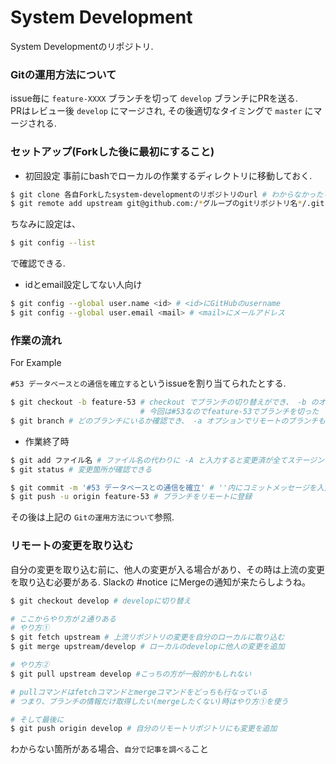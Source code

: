 # System Development
System Developmentのリポジトリ.

### Gitの運用方法について

issue毎に `feature-XXXX` ブランチを切って `develop` ブランチにPRを送る.  
PRはレビュー後 `develop` にマージされ, その後適切なタイミングで `master` にマージされる.

### セットアップ(Forkした後に最初にすること)

- 初回設定
事前にbashでローカルの作業するディレクトリに移動しておく.

```bash
$ git clone 各自Forkしたsystem-developmentのリポジトリのurl # わからなかったらgit cloneで調べて
$ git remote add upstream git@github.com:/*グループのgitリポジトリ名*/.git # 上流のリポジトリを登録
```
ちなみに設定は、
```bash
$ git config --list
```
で確認できる.

- idとemail設定してない人向け

```bash
$ git config --global user.name <id> # <id>にGitHubのusername
$ git config --global user.email <mail> # <mail>にメールアドレス
```

### 作業の流れ

For Example

`#53 データベースとの通信を確立する`というissueを割り当てられたとする.

```bash
$ git checkout -b feature-53 # checkout でブランチの切り替えができ、 -b のオプションでブランチの作成も同時にできる
                             # 今回は#53なのでfeature-53でブランチを切った
$ git branch # どのブランチにいるか確認でき、 -a オプションでリモートのブランチも確認できる
```

- 作業終了時

```bash
$ git add ファイル名 # ファイル名の代わりに -A と入力すると変更済が全てステージングされる
$ git status # 変更箇所が確認できる

$ git commit -m '#53 データベースとの通信を確立' # ''内にコミットメッセージを入力
$ git push -u origin feature-53 # ブランチをリモートに登録
```

その後は上記の `Gitの運用方法について`参照.

### リモートの変更を取り込む

自分の変更を取り込む前に、他人の変更が入る場合があり、その時は上流の変更を取り込む必要がある.
Slackの #notice にMergeの通知が来たらしようね。

```bash
$ git checkout develop # developに切り替え

# ここからやり方が２通りある
# やり方①
$ git fetch upstream # 上流リポジトリの変更を自分のローカルに取り込む
$ git merge upstream/develop # ローカルのdevelopに他人の変更を追加

# やり方②
$ git pull upstream develop #こっちの方が一般的かもしれない

# pullコマンドはfetchコマンドとmergeコマンドをどっちも行なっている
# つまり、ブランチの情報だけ取得したい(mergeしたくない)時はやり方①を使う

# そして最後に
$ git push origin develop # 自分のリモートリポジトリにも変更を追加
```

わからない箇所がある場合、`自分で記事を調べる`こと
